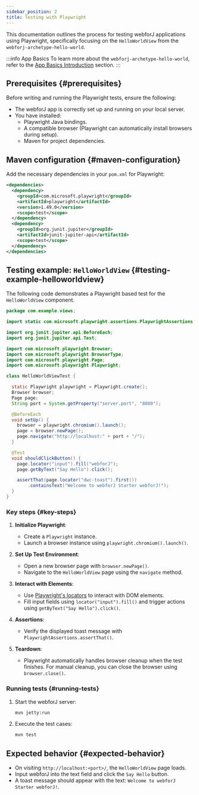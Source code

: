 ```yaml
---
sidebar_position: 2
title: Testing with Playwright
---
```


This documentation outlines the process for testing webforJ applications using Playwright, specifically focusing on the `HelloWorldView` from the `webforj-archetype-hello-world`.

:::info App Basics
To learn more about the `webforj-archetype-hello-world`, refer to the [App Basics Introduction](../../introduction/basics) section.
:::

## Prerequisites {#prerequisites}

Before writing and running the Playwright tests, ensure the following:
- The webforJ app is correctly set up and running on your local server.
- You have installed:
  - Playwright Java bindings.
  - A compatible browser (Playwright can automatically install browsers during setup).
  - Maven for project dependencies.

## Maven configuration {#maven-configuration}

Add the necessary dependencies in your `pom.xml` for Playwright:

```xml title="pom.xml"
<dependencies>
  <dependency>
    <groupId>com.microsoft.playwright</groupId>
    <artifactId>playwright</artifactId>
    <version>1.49.0</version>
    <scope>test</scope>
  </dependency>
  <dependency>
    <groupId>org.junit.jupiter</groupId>
    <artifactId>junit-jupiter-api</artifactId>
    <scope>test</scope>
  </dependency>
</dependencies>
```

## Testing example: `HelloWorldView` {#testing-example-helloworldview}

The following code demonstrates a Playwright based test for the `HelloWorldView` component.

```java title="HelloWorldViewTest.java"
package com.example.views;

import static com.microsoft.playwright.assertions.PlaywrightAssertions.assertThat;

import org.junit.jupiter.api.BeforeEach;
import org.junit.jupiter.api.Test;

import com.microsoft.playwright.Browser;
import com.microsoft.playwright.BrowserType;
import com.microsoft.playwright.Page;
import com.microsoft.playwright.Playwright;

class HelloWorldViewTest {

  static Playwright playwright = Playwright.create();
  Browser browser;
  Page page;
  String port = System.getProperty("server.port", "8080");

  @BeforeEach
  void setUp() {
    browser = playwright.chromium().launch(); 
    page = browser.newPage();
    page.navigate("http://localhost:" + port + "/");
  }

  @Test
  void shouldClickButton() {
    page.locator("input").fill("webforJ");
    page.getByText("Say Hello").click();

    assertThat(page.locator("dwc-toast").first())
        .containsText("Welcome to webforJ Starter webforJ!");
  }
}
```

### Key steps {#key-steps}

1. **Initialize Playwright**:
   - Create a `Playwright` instance.
   - Launch a browser instance using `playwright.chromium().launch()`.

2. **Set Up Test Environment**:
   - Open a new browser page with `browser.newPage()`.
   - Navigate to the `HelloWorldView` page using the `navigate` method.

3. **Interact with Elements**:
   - Use [Playwright's locators](https://playwright.dev/java/docs/api/class-locator) to interact with DOM elements.
   - Fill input fields using `locator("input").fill()` and trigger actions using `getByText("Say Hello").click()`.

4. **Assertions**:
   - Verify the displayed toast message with `PlaywrightAssertions.assertThat()`.

5. **Teardown**:
   - Playwright automatically handles browser cleanup when the test finishes. For manual cleanup, you can close the browser using `browser.close()`.

### Running tests {#running-tests}

1. Start the webforJ server:
   ```bash
   mvn jetty:run
   ```

2. Execute the test cases:
   ```bash
   mvn test
   ```

## Expected behavior {#expected-behavior}

- On visiting `http://localhost:<port>/`, the `HelloWorldView` page loads.
- Input webforJ into the text field and click the `Say Hello` button.
- A toast message should appear with the text: `Welcome to webforJ Starter webforJ!`.
